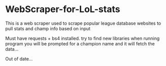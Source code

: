 # WebScraper-for-LoL-stats
This is a web scraper used to scrape popular league database websites to pull stats and champ info based on input

Must have requests + bs4 installed.
try to find new libraries
when running program you will be prompted for a champion name and it will fetch the data...

Out of date...
